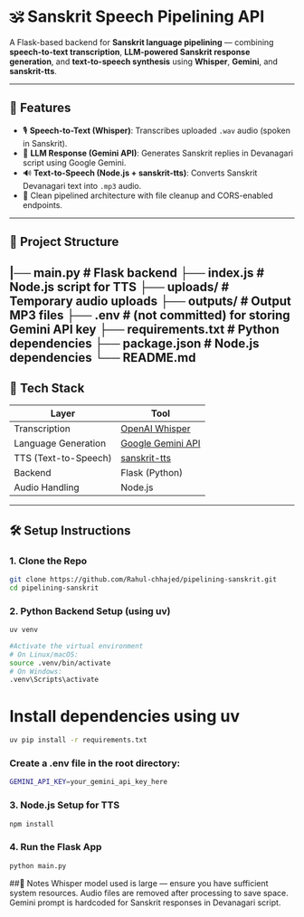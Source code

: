 # 🕉️ Sanskrit Speech Pipelining API

A Flask-based backend for **Sanskrit language pipelining** — combining **speech-to-text transcription**, **LLM-powered Sanskrit response generation**, and **text-to-speech synthesis** using **Whisper**, **Gemini**, and **sanskrit-tts**.

---

## 🚀 Features

- 🎙️ **Speech-to-Text (Whisper)**: Transcribes uploaded `.wav` audio (spoken in Sanskrit).
- 🤖 **LLM Response (Gemini API)**: Generates Sanskrit replies in Devanagari script using Google Gemini.
- 🔊 **Text-to-Speech (Node.js + sanskrit-tts)**: Converts Sanskrit Devanagari text into `.mp3` audio.
- 🔄 Clean pipelined architecture with file cleanup and CORS-enabled endpoints.

---

## 📁 Project Structure

|── main.py # Flask backend
├── index.js # Node.js script for TTS
├── uploads/ # Temporary audio uploads
├── outputs/ # Output MP3 files
├── .env # (not committed) for storing Gemini API key
├── requirements.txt # Python dependencies
├── package.json # Node.js dependencies
└── README.md
---

## 🧪 Tech Stack

| Layer               | Tool                                                  |
|---------------------|-------------------------------------------------------|
| Transcription       | [OpenAI Whisper](https://github.com/openai/whisper)   |
| Language Generation | [Google Gemini API](https://ai.google.dev/)           |
| TTS (Text-to-Speech)| [sanskrit-tts](https://www.npmjs.com/package/sanskrit-tts) |
| Backend             | Flask (Python)                                        |
| Audio Handling      | Node.js                                               |

---

## 🛠️ Setup Instructions

### 1. Clone the Repo

```bash
git clone https://github.com/Rahul-chhajed/pipelining-sanskrit.git
cd pipelining-sanskrit
```

### 2. Python Backend Setup (using uv)

```bash
uv venv

#Activate the virtual environment
# On Linux/macOS:
source .venv/bin/activate
# On Windows:
.venv\Scripts\activate
```

# Install dependencies using uv
```bash
uv pip install -r requirements.txt
```

### Create a .env file in the root directory:
```bash
GEMINI_API_KEY=your_gemini_api_key_here
```

### 3. Node.js Setup for TTS
```bash
npm install
```

### 4. Run the Flask App
```bash
python main.py
```

##📌 Notes
Whisper model used is large — ensure you have sufficient system resources.
Audio files are removed after processing to save space.
Gemini prompt is hardcoded for Sanskrit responses in Devanagari script.

